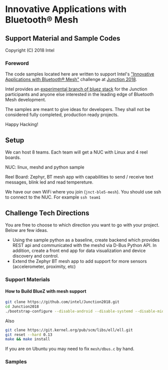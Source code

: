 # Innovative Applications with Bluetooth® Mesh

## Support Material and Sample Codes

Copyright (C) 2018 Intel

### Foreword

The code samples located here are written to support Intel's ["Innovative
Applications with Bluetooth® Mesh"](https://2018.hackjunction.com/challenges/applications-with-bluetooth-mesh)
challenge at [Junction 2018](https://2018.hackjunction.com/).

Intel provides an [experimental branch of bluez stack](https://github.com/intel/Junction2018/tree/master)
for the Junction participants and anyone else interested in the leading edge of
Bluetooth Mesh development.

The samples are meant to give ideas for developers. They shall not be considered
fully completed, production ready projects.

Happy Hacking!

## Setup

We can host 8 teams. Each team will get a NUC with Linux and 4 reel boards. 

NUC: linux, meshd and python sample

Reel Board: Zephyr, BT mesh app with capabilities to send / receive text messages, blink led and read tempereture. 

We have our own WiFi where you join (`jnct-ble5-mesh`). You should use ssh to connect to the NUC. For example `ssh team1`

## Challenge Tech Directions

You are free to choose to which direction you want to go with your project. Below are few ideas.

- Using the sample python as a baseline, create backend which provides REST api and communicated with the meshd via D-Bus Python API. In addition, create a front end app for data visualization and device discovery and control.
- Extend the Zephyr BT mesh app to add support for more sensors (accelerometer, proximity, etc)


### Support Materials

#### How to Build BlueZ with mesh support

```bash
git clone https://github.com/intel/Junction2018.git
cd Junction2018
./bootstrap-configure --disable-android --disable-systemd --disable-midi --disable-obex --disable-avrcp --disable-cups --disable-network --disable-a2dp --disable-hid --disable-hog
```

Also 
```bash
git clone https://git.kernel.org/pub/scm/libs/ell/ell.git
git reset --hard 0.13
make && make install
```

If you are on Ubuntu you may need to fix `mesh/dbus.c` by hand.

### Samples



